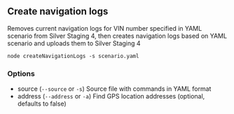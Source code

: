 ## Create navigation logs

Removes current navigation logs for VIN number specified in YAML scenario from Silver Staging 4, then creates navigation logs based on YAML scenario and uploads them to Silver Staging 4

```
node createNavigationLogs -s scenario.yaml
```

### Options

- source (`--source` or `-s`) Source file with commands in YAML format
- address (`--address` or `-a`) Find GPS location addresses (optional, defaults to false)
